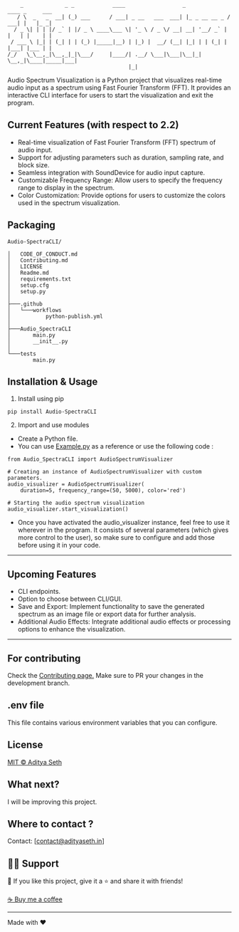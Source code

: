 ```
    _             _ _            ____                  _              ____ _     ___
   / \  _   _  __| (_) ___      / ___| _ __   ___  ___| |_ _ __ __ _ / ___| |   |_ _|
  / _ \| | | |/ _` | |/ _ \ ____\___ \| '_ \ / _ \/ __| __| '__/ _` | |   | |    | |
 / ___ \ |_| | (_| | | (_) |_____|__) | |_) |  __/ (__| |_| | | (_| | |___| |___ | |
/_/   \_\__,_|\__,_|_|\___/     |____/| .__/ \___|\___|\__|_|  \__,_|\____|_____|___|
                                      |_|
```

Audio Spectrum Visualization is a Python project that visualizes real-time audio input as a spectrum using Fast Fourier Transform (FFT). It provides an interactive CLI interface for users to start the visualization and exit the program.

## Current Features (with respect to 2.2)

- Real-time visualization of Fast Fourier Transform (FFT) spectrum of audio input.
- Support for adjusting parameters such as duration, sampling rate, and block size.
- Seamless integration with SoundDevice for audio input capture.
- Customizable Frequency Range: Allow users to specify the frequency range to display in the spectrum.
- Color Customization: Provide options for users to customize the colors used in the spectrum visualization.

## Packaging

```
Audio-SpectraCLI/

│   CODE_OF_CONDUCT.md
│   Contributing.md
│   LICENSE
│   Readme.md
│   requirements.txt
│   setup.cfg
│   setup.py
│
├───.github
│   └───workflows
│           python-publish.yml
│
├───Audio_SpectraCLI
│       main.py
│       __init__.py
│
└───tests
        main.py
```

## Installation & Usage

1. Install using pip

```
pip install Audio-SpectraCLI
```

2. Import and use modules

- Create a Python file.
- You can use [Example.py](https://github.com/AdityaSeth777/Audio-SpectraCLI/blob/3.0/tests/main.py) as a reference or use the following code :

```
from Audio_SpectraCLI import AudioSpectrumVisualizer

# Creating an instance of AudioSpectrumVisualizer with custom parameters.
audio_visualizer = AudioSpectrumVisualizer(
    duration=5, frequency_range=(50, 5000), color='red')

# Starting the audio spectrum visualization
audio_visualizer.start_visualization()
```

- Once you have activated the audio_visualizer instance, feel free to use it wherever in the program. It consists of several parameters (which gives more control to the user), so make sure to configure and add those before using it in your code.

---

## Upcoming Features

- CLI endpoints.
- Option to choose between CLI/GUI.
- Save and Export: Implement functionality to save the generated spectrum as an image file or export data for further analysis.
- Additional Audio Effects: Integrate additional audio effects or processing options to enhance the visualization.

---

## For contributing

Check the [Contributing page.](https://github.com/AdityaSeth777/Audio-SpectraCLI/blob/main/Contributing.md)
Make sure to PR your changes in the development branch.

## .env file

This file contains various environment variables that you can configure.

## License

[MIT © Aditya Seth](https://github.com/AdityaSeth777/Audio-SpectraCLI/blob/main/LICENSE)

## What next?

I will be improving this project.

## Where to contact ?

Contact: [contact@adityaseth.in]

## 🙋‍♂️ Support

💙 If you like this project, give it a ⭐ and share it with friends!<br><br>
[☕ Buy me a coffee](https://www.buymeacoffee.com/adityaseth)

---

Made with ❤️
